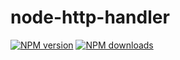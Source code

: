 # node-http-handler

[![NPM version](https://img.shields.io/npm/v/@aws-sdk/node-http-handler.svg)](https://www.npmjs.com/package/@aws-sdk/node-http-handler)
[![NPM downloads](https://img.shields.io/npm/dm/@aws-sdk/node-http-handler.svg)](https://www.npmjs.com/package/@aws-sdk/node-http-handler)
